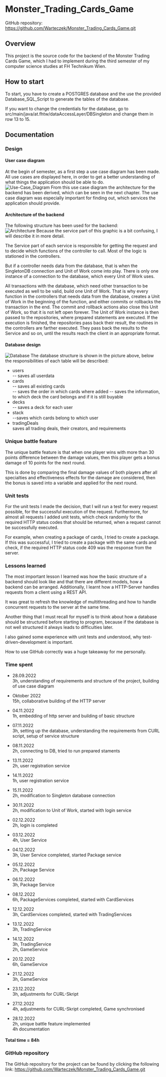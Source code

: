 # Monster_Trading_Cards_Game
GitHub repository:  
https://github.com/Warteczek/Monster_Trading_Cards_Game.git
## Overview
This project is the source code for the backend of the Monster Trading Cards Game, which I had to implement during the third semester of my computer science studies at FH Technikum Wien.

## How to start
To start, you have to create a POSTGRES database and the use the provided Database_SQL_Script to generate the tables of the database.  

If you want to change the credentials for the database, go to src/main/java/at.fhtw/dataAccessLayer/DBSingleton and change them in row 13 to 15.
## Documentation
### Design
#### User case diagram

At the begin of semester, as a first step a use case diagram has been made. All use cases are displayed here, in order to get a better understanding of what things the application should be able to do.  
![Use-Case_Diagram](use_case_diagram.png)
From this use case diagram the architecture for the backend has been derived, which can be seen in the next chapter. The use case diagram was especially important for finding out, which services the application should provide.

#### Architecture of the backend
The following structure has been used for the backend:  
![Architecture](architecture.png)
Because the service part of this graphic is a bit confusing, I will describe it in more detail. 

The Service part of each service is responsible for getting the request and to decide which functions of the controller to call. Most of the logic is stationed in the controllers.  

But if a controller needs data from the database, that is when the SingletonDB connection and Unit of Work come into play. There is only one instance of a connection to the database, which every Unit of Work uses.  

All transactions with the database, which need other transaction to be executed as well to be valid, build one Unit of Work. That is why every function in the controllers that needs data from the database, creates a Unit of Work in the beginning of the function, and either commits or rollbacks the transaction in the end. The commit and rollback actions also close this Unit of Work, so that it is not left open forever. The Unit of Work instance is then passed to the repositories, where prepared statements are executed. If the execution is finished, the repositories pass back their result, the routines in the controllers are farther executed. They pass back the results to the Service and so on, until the results reach the client in an appropriate format.


#### Database design
![Database](database_design.png)
The database structure is shown in the picture above, below the responsibilities of each table will be described:
-	users  
--	saves all userdata
-	cards    
--	saves all existing cards  
--	saves the order in which cards where added
--	saves the information, to which deck the card belongs and if it is still buyable
-	decks    
--	saves a deck for each user
-	stack  
--saves which cards belong to which user
-	tradingDeals  
	saves all trading deals, their creators, and requirements


###	Unique battle feature
The unique battle feature is that when one player wins with more than 30 points difference between the damage values, then this player gets a bonus damage of 10 points for the next round.   

This is done by comparing the final damage values of both players after all specialties and effectiveness effects for the damage are considered, then the bonus is saved into a variable and applied for the next round.

###	Unit tests
For the unit tests I made the decision, that I will run a test for every request possible, for the successful execution of the request. Furthermore, for almost all requests I added unit tests, which check randomly for the required HTTP status codes that should be returned, when a request cannot be successfully executed.

For example, when creating a package of cards, I tried to create a package. If this was successful, I tried to create a package with the same cards and check, if the required HTTP status code 409 was the response from the server.


###	Lessons learned
The most important lesson I learned was how the basic structure of a backend should look like and that there are different models, how a backend can be arranged. Additionally, I learnt how a HTTP-Server handles requests from a client using a REST API.

It was great to refresh the knowledge of multithreading and how to handle concurrent requests to the server at the same time.

Another thing that I must recall for myself is to think about how a database should be structured before starting to program, because if the database is not well structured it always leads to difficulties later.

I also gained some experience with unit tests and understood, why test-driven-development is important.

How to use GitHub correctly was a huge takeaway for me personally.







###	Time spent
- 28.09.2022  
3h, understanding of requirements and structure of the project, building of use case diagram  


- Oktober 2022  
15h, collaborative building of the HTTP server


- 04.11.2022  
1h, embedding of http server and building of basic structure


- 07.11.2022  
3h, setting up the database, understanding the requirements from CURL script, setup of service structure


- 08.11.2022  
2h, connecting to DB, tried to run prepared staments


- 13.11.2022  
2h, user registration service


- 14.11.2022  
1h, user registration service


- 15.11.2022  
2h, modification to Singleton database connection


- 30.11.2022  
2h, modification to Unit of Work, started with login service


- 02.12.2022  
2h, login is completed


- 03.12.2022  
4h,  User Service


- 04.12.2022  
3h, User Service completed, started Package service


- 05.12.2022  
2h, Package Service


- 06.12.2022  
3h, Package Service


- 08.12.2022  
6h, PackageServices completed, started with CardServices


- 12.12.2022  
3h, CardServices completed, started with TradingServices


- 13.12.2022  
3h, TradingService


- 14.12.2022  
3h, TradingService  
2h, GameService


- 20.12.2022  
6h, GameService


- 21.12.2022   
3h, GameService


- 23.12.2022  
3h, adjustments for CURL-Skript


- 27.12.2022  
4h, adjustments for CURL-Skript completed, Game synchronised


- 28.12.2022  
2h, unique battle feature implemented  
4h documentation

#### Total time = 84h


###	GitHub repository
The GitHub repository for the project can be found by clicking the following link:
https://github.com/Warteczek/Monster_Trading_Cards_Game.git
